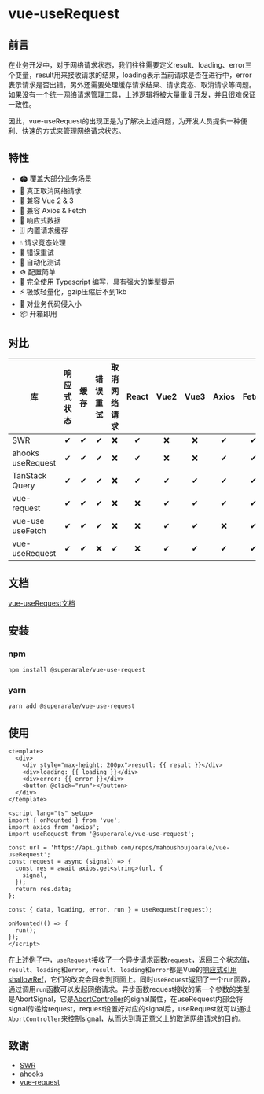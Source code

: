 # vue-useRequest

## 前言
在业务开发中，对于网络请求状态，我们往往需要定义result、loading、error三个变量，result用来接收请求的结果，loading表示当前请求是否在进行中，error表示请求是否出错，另外还需要处理缓存请求结果、请求竞态、取消请求等问题。如果没有一个统一网络请求管理工具，上述逻辑将被大量重复开发，并且很难保证一致性。

因此，vue-useRequest的出现正是为了解决上述问题，为开发人员提供一种便利、快速的方式来管理网络请求状态。

## 特性
- 🏟️ 覆盖大部分业务场景
- 🎯 真正取消网络请求
- 🌈 兼容 Vue 2 & 3
- 🤖 兼容 Axios & Fetch
- 🚀 响应式数据
- 🗄 内置请求缓存
- 💧 请求竞态处理
- 🔁 错误重试
- 🔐 自动化测试
- ⚙️ 配置简单
- 📠 完全使用 Typescript 编写，具有强大的类型提示
- ⚡️ 极致轻量化，gzip压缩后不到1kb
- 🍃 对业务代码侵入小
- 📦 开箱即用

## 对比
| 库 | 响应式状态 | 缓存 | 错误重试 | 取消网络请求 | React | Vue2 | Vue3 | Axios | Fetch
| --- | :---: | :---: | :---: | :---: | :---: | :---: | :---: | :---: | :---: |
| SWR | ✔ | ✔ | ✔ | ❌ | ✔ | ❌ | ❌ | ✔ | ✔ |
| ahooks useRequest | ✔ | ✔ | ✔ | ❌ | ✔ | ❌ | ❌ | ✔ | ✔ |
| TanStack Query | ✔ | ✔ | ✔ | ❌ | ✔ | ✔ | ✔ | ✔ | ✔ |
| vue-request | ✔ | ✔ | ✔ | ❌ | ❌ | ✔ | ✔ | ✔ | ✔ |
| vue-use useFetch | ✔ | ✔ | ✔ | ❌ | ❌ | ✔ | ✔ | ❌ | ✔ |
| vue-useRequest | ✔ | ✔ | ❌ | ✔ | ❌ | ✔ | ✔ | ✔ | ✔ |

## 文档
[vue-useRequest文档](https://mahoushoujoarale.github.io/vue-useRequest-docs/)

## 安装
### npm
```sh
npm install @superarale/vue-use-request
```

### yarn
```sh
yarn add @superarale/vue-use-request
```

## 使用
```vue
<template>
  <div>
    <div style="max-height: 200px">resutl: {{ result }}</div>
    <div>loading: {{ loading }}</div>
    <div>error: {{ error }}</div>
    <button @click="run"></button>
  </div>
</template>

<script lang="ts" setup>
import { onMounted } from 'vue';
import axios from 'axios';
import useRequest from '@superarale/vue-use-request';

const url = 'https://api.github.com/repos/mahoushoujoarale/vue-useRequest';
const request = async (signal) => {
  const res = await axios.get<string>(url, {
    signal,
  });
  return res.data;
};

const { data, loading, error, run } = useRequest(request);

onMounted(() => {
  run();
});
</script>
```
在上述例子中，`useRequest`接收了一个异步请求函数`request`，返回三个状态值，`result`、`loading`和`error`。`result`、`loading`和`error`都是Vue的[响应式引用shallowRef](https://cn.vuejs.org/api/reactivity-advanced.html#shallowref)，它们的改变会同步到页面上。同时`useRequest`返回了一个`run`函数，通过调用`run`函数可以发起网络请求。异步函数request接收的第一个参数的类型是AbortSignal，它是[AbortController](https://developer.mozilla.org/en-US/docs/Web/API/AbortController)的signal属性，在useRequest内部会将signal传递给request，request设置好对应的signal后，useRequest就可以通过`AbortController`来控制signal，从而达到真正意义上的取消网络请求的目的。

## 致谢
- [SWR](https://swr.vercel.app)
- [ahooks](https://ahooks.js.org)
- [vue-request](https://www.attojs.com)
